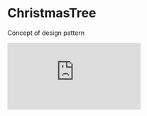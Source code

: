 # ChristmasTree
Concept of design pattern

![UML](https://github.com/kennethmokhethi/ChristmasTree/blob/master/UML.pdf?raw=true)